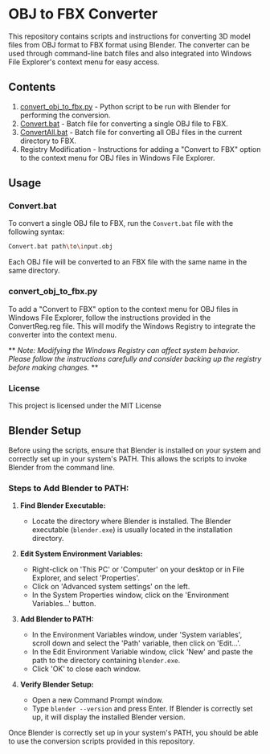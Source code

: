 # OBJ to FBX Converter

This repository contains scripts and instructions for converting 3D model files from OBJ format to FBX format using Blender. The converter can be used through command-line batch files and also integrated into Windows File Explorer's context menu for easy access.

## Contents

1. [convert_obj_to_fbx.py](./convert_obj_to_fbx.py) - Python script to be run with Blender for performing the conversion.
2. [Convert.bat](./Convert.bat) - Batch file for converting a single OBJ file to FBX.
3. [ConvertAll.bat](./ConvertAll.bat) - Batch file for converting all OBJ files in the current directory to FBX.
4. Registry Modification - Instructions for adding a "Convert to FBX" option to the context menu for OBJ files in Windows File Explorer.

## Usage

### Convert.bat

To convert a single OBJ file to FBX, run the `Convert.bat` file with the following syntax:

```sh
Convert.bat path\to\input.obj 
```
Each OBJ file will be converted to an FBX file with the same name in the same directory.

### convert_obj_to_fbx.py
To add a "Convert to FBX" option to the context menu for OBJ files in Windows File Explorer, follow the instructions provided in the ConvertReg.reg file. This will modify the Windows Registry to integrate the converter into the context menu.

** _Note: Modifying the Windows Registry can affect system behavior. Please follow the instructions carefully and consider backing up the registry before making changes._ **

### License
This project is licensed under the MIT License


## Blender Setup

Before using the scripts, ensure that Blender is installed on your system and correctly set up in your system's PATH. This allows the scripts to invoke Blender from the command line.

### Steps to Add Blender to PATH:

1. **Find Blender Executable:**
   - Locate the directory where Blender is installed. The Blender executable (`blender.exe`) is usually located in the installation directory.

2. **Edit System Environment Variables:**
   - Right-click on 'This PC' or 'Computer' on your desktop or in File Explorer, and select 'Properties'.
   - Click on 'Advanced system settings' on the left.
   - In the System Properties window, click on the 'Environment Variables...' button.

3. **Add Blender to PATH:**
   - In the Environment Variables window, under 'System variables', scroll down and select the 'Path' variable, then click on 'Edit...'.
   - In the Edit Environment Variable window, click 'New' and paste the path to the directory containing `blender.exe`.
   - Click 'OK' to close each window.

4. **Verify Blender Setup:**
   - Open a new Command Prompt window.
   - Type `blender --version` and press Enter. If Blender is correctly set up, it will display the installed Blender version.

Once Blender is correctly set up in your system's PATH, you should be able to use the conversion scripts provided in this repository.


